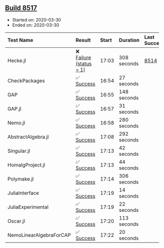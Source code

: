 ## [Build 8517](https://oscarci.mathematik.uni-kl.de/job/oscar/8517/)

* Started on: 2020-03-30
* Ended on: 2020-03-30

| Test Name    | Result | Start | Duration | Last Success | First Failure |
|:-------------|:-------|:------|:---------|:-------------|:--------------|
| Hecke.jl | ❌ [Failure (status = 1)](https://oscarci.mathematik.uni-kl.de/job/oscar/8517/artifact/logs/build-8517/Hecke.jl.log) | 17:03 | 308 seconds | [8514](https://oscarci.mathematik.uni-kl.de/job/oscar/8514/) | [8515](https://oscarci.mathematik.uni-kl.de/job/oscar/8515/) |
| CheckPackages | ✅ [Success](https://oscarci.mathematik.uni-kl.de/job/oscar/8517/artifact/logs/build-8517/CheckPackages.log) | 16:54 | 27 seconds |  |  |
| GAP | ✅ [Success](https://oscarci.mathematik.uni-kl.de/job/oscar/8517/artifact/logs/build-8517/GAP.log) | 16:55 | 148 seconds |  |  |
| GAP.jl | ✅ [Success](https://oscarci.mathematik.uni-kl.de/job/oscar/8517/artifact/logs/build-8517/GAP.jl.log) | 16:57 | 31 seconds |  |  |
| Nemo.jl | ✅ [Success](https://oscarci.mathematik.uni-kl.de/job/oscar/8517/artifact/logs/build-8517/Nemo.jl.log) | 16:58 | 280 seconds |  |  |
| AbstractAlgebra.jl | ✅ [Success](https://oscarci.mathematik.uni-kl.de/job/oscar/8517/artifact/logs/build-8517/AbstractAlgebra.jl.log) | 17:08 | 292 seconds |  |  |
| Singular.jl | ✅ [Success](https://oscarci.mathematik.uni-kl.de/job/oscar/8517/artifact/logs/build-8517/Singular.jl.log) | 17:13 | 42 seconds |  |  |
| HomalgProject.jl | ✅ [Success](https://oscarci.mathematik.uni-kl.de/job/oscar/8517/artifact/logs/build-8517/HomalgProject.jl.log) | 17:13 | 44 seconds |  |  |
| Polymake.jl | ✅ [Success](https://oscarci.mathematik.uni-kl.de/job/oscar/8517/artifact/logs/build-8517/Polymake.jl.log) | 17:14 | 306 seconds |  |  |
| JuliaInterface | ✅ [Success](https://oscarci.mathematik.uni-kl.de/job/oscar/8517/artifact/logs/build-8517/JuliaInterface.log) | 17:19 | 14 seconds |  |  |
| JuliaExperimental | ✅ [Success](https://oscarci.mathematik.uni-kl.de/job/oscar/8517/artifact/logs/build-8517/JuliaExperimental.log) | 17:19 | 22 seconds |  |  |
| Oscar.jl | ✅ [Success](https://oscarci.mathematik.uni-kl.de/job/oscar/8517/artifact/logs/build-8517/Oscar.jl.log) | 17:20 | 113 seconds |  |  |
| NemoLinearAlgebraForCAP | ✅ [Success](https://oscarci.mathematik.uni-kl.de/job/oscar/8517/artifact/logs/build-8517/NemoLinearAlgebraForCAP.log) | 17:22 | 20 seconds |  |  |
